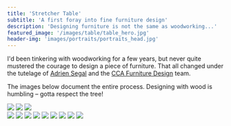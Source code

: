 ```yaml
---
title: 'Stretcher Table'
subtitle: 'A first foray into fine furniture design'
description: 'Designing furniture is not the same as woodworking...'
featured_image: '/images/table/table_hero.jpg'
header-img: 'images/portraits/portraits_head.jpg'
---
```

I'd been tinkering with woodworking for a few years, but never quite mustered the courage to design a piece of furniture. That all changed under the tutelage of <a href="https://www.adriensegal.com">Adrien Segal</a> and the <a href="https://www.cca.edu/design/furniture/">CCA Furniture Design</a> team. 

The images below document the entire process. Designing with wood is humbling – gotta respect the tree!

<img src ="/images/table/table1.jpg"/>


<img src ="/images/table/table15.jpg"/>


<img src ="/images/table/table16.jpg"/>

<div class="gallery" data-columns="3">
	<img src ="/images/table/table2.jpg"/>
	<img src ="/images/table/table3.jpg"/>
    <img src ="/images/table/table4.jpg"/>
    <img src ="/images/table/table5.jpg"/>
	<img src ="/images/table/table6.jpg"/>
    <img src ="/images/table/table8.jpg"/>
    <img src ="/images/table/table9.jpg"/>
    <img src ="/images/table/table10.jpg"/>
    <img src ="/images/table/table11.jpg"/>
</div>
